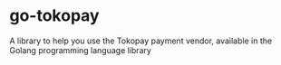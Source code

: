 # go-tokopay
 A library to help you use the Tokopay payment vendor, available in the Golang programming language library

